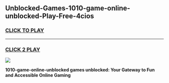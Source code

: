
## Unblocked-Games-1010-game-online-unblocked-Play-Free-4cios
<h3>
<a href="https://premium76.site?title=1010-game-online-unblocked&ref=20A">CLICK TO PLAY</a></h3>
<hr>

<h3>
<a href="https://premium76.site?title=1010-game-online-unblocked&ref=20A">CLICK 2 PLAY</a>
  
</h3>

<a href="https://premium76.site?title=1010-game-online-unblocked&ref=20A"><img src="https://clearcache.store/games.png"></a>


**1010-game-online-unblocked games unblocked: Your Gateway to Fun and Accessible Online Gaming**
